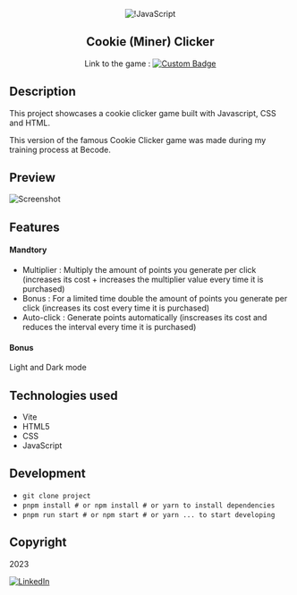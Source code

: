 <div align="center">

![!JavaScript](https://img.shields.io/badge/javascript-%23323330.svg?style=for-the-badge&logo=javascript&logoColor=%23F7DF1E) 

## Cookie (Miner) Clicker

Link to the game : [![Custom Badge](https://img.shields.io/badge/Miner%20Clicker-Click%20Here-%23fbd81a?style=flat&link=https%3A%2F%2Fslatohamid.github.io%2Fcookie-clicker%2F)](https://yannick2019.github.io/cookie-clicker/)
</div>

## Description

This project showcases a cookie clicker game built with Javascript, CSS and HTML.

This version of the famous Cookie Clicker game was made during my training process at Becode.

## Preview

![Screenshot](https://github.com/slatohamid/cookie-clicker/assets/117818692/12008191-04cc-4f5d-8e78-1fe0c1dc982f)

## Features
#### Mandtory

- Multiplier : Multiply the amount of points you generate per click (increases its cost + increases the multiplier value every time it is purchased)
- Bonus : For a limited time double the amount of points you generate per click (increases its cost every time it is purchased)
- Auto-click : Generate points automatically (inscreases its cost and reduces the interval every time it is purchased)

#### Bonus
Light and Dark mode

## Technologies used
- Vite
- HTML5
- CSS
- JavaScript

## Development
- `git clone project`
- `pnpm install # or npm install # or yarn to install dependencies`
- `pnpm run start # or npm start # or yarn ... to start developing`

## Copyright
2023

[![LinkedIn](https://img.shields.io/badge/LinkedIn-Connect-%230969ca?style=for-the-badge&logo=linkedin)](https://www.linkedin.com/in/yannick-yanga-4aa4a6280/)






